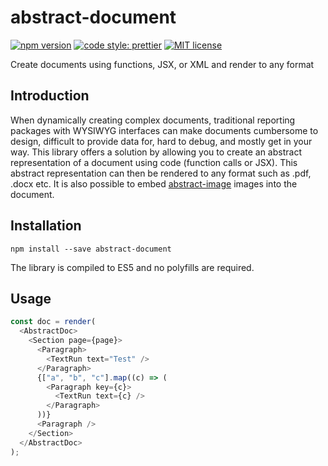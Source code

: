 # abstract-document

[![npm version][version-image]][version-url]
[![code style: prettier][prettier-image]][prettier-url]
[![MIT license][license-image]][license-url]

Create documents using functions, JSX, or XML and render to any format

## Introduction

When dynamically creating complex documents, traditional reporting packages with WYSIWYG interfaces can make documents cumbersome to design, difficult to provide data for, hard to debug, and mostly get in your way. This library offers a solution by allowing you to create an abstract representation of a document using code (function calls or JSX). This abstract representation can then be rendered to any format such as .pdf, .docx etc. It is also possible to embed [abstract-image] images into the document.

## Installation

`npm install --save abstract-document`

The library is compiled to ES5 and no polyfills are required.

## Usage

```js
const doc = render(
  <AbstractDoc>
    <Section page={page}>
      <Paragraph>
        <TextRun text="Test" />
      </Paragraph>
      {["a", "b", "c"].map((c) => (
        <Paragraph key={c}>
          <TextRun text={c} />
        </Paragraph>
      ))}
      <Paragraph />
    </Section>
  </AbstractDoc>
);
```

[version-image]: https://img.shields.io/npm/v/abstract-document.svg?style=flat
[version-url]: https://www.npmjs.com/package/abstract-document
[license-image]: https://img.shields.io/github/license/dividab/abstract-visuals.svg?style=flat
[license-url]: https://opensource.org/licenses/MIT
[prettier-image]: https://img.shields.io/badge/code_style-prettier-ff69b4.svg?style=flat
[prettier-url]: https://github.com/prettier/prettier
[abstract-image]: https://www.npmjs.com/package/abstract-image

